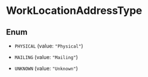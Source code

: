 

# WorkLocationAddressType

## Enum


* `PHYSICAL` (value: `"Physical"`)

* `MAILING` (value: `"Mailing"`)

* `UNKNOWN` (value: `"Unknown"`)



